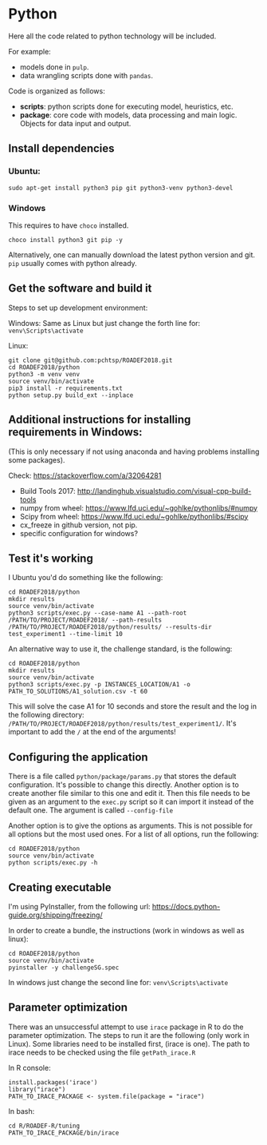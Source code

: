 # Python

Here all the code related to python technology will be included.

For example:

* models done in `pulp`.
* data wrangling scripts done with `pandas`.

Code is organized as follows:

* **scripts**: python scripts done for executing model, heuristics, etc.
* **package**: core code with models, data processing and main logic. Objects for data input and output.

## Install dependencies

### Ubuntu:

    sudo apt-get install python3 pip git python3-venv python3-devel

### Windows

This requires to have `choco` installed.

    choco install python3 git pip -y

Alternatively, one can manually download the latest python version and git. `pip` usually comes with python already.

## Get the software and build it

Steps to set up development environment:

Windows: Same as Linux but just change the forth line for: `venv\Scripts\activate`

Linux:

    git clone git@github.com:pchtsp/ROADEF2018.git
    cd ROADEF2018/python
    python3 -m venv venv
    source venv/bin/activate
    pip3 install -r requirements.txt
    python setup.py build_ext --inplace

## Additional instructions for installing requirements in Windows:

(This is only necessary if not using anaconda and having problems installing some packages).

Check: https://stackoverflow.com/a/32064281

* Build Tools 2017: http://landinghub.visualstudio.com/visual-cpp-build-tools
* numpy from wheel: https://www.lfd.uci.edu/~gohlke/pythonlibs/#numpy
* Scipy from wheel: https://www.lfd.uci.edu/~gohlke/pythonlibs/#scipy
* cx_freeze in github version, not pip.
* specific configuration for windows?

## Test it's working

I Ubuntu you'd do something like the following:

    cd ROADEF2018/python
    mkdir results
    source venv/bin/activate
    python3 scripts/exec.py --case-name A1 --path-root /PATH/TO/PROJECT/ROADEF2018/ --path-results /PATH/TO/PROJECT/ROADEF2018/python/results/ --results-dir test_experiment1 --time-limit 10

An alternative way to use it, the challenge standard, is the following:

    cd ROADEF2018/python
    mkdir results
    source venv/bin/activate
    python3 scripts/exec.py -p INSTANCES_LOCATION/A1 -o PATH_TO_SOLUTIONS/A1_solution.csv -t 60

This will solve the case A1 for 10 seconds and store the result and the log in the following directory: `/PATH/TO/PROJECT/ROADEF2018/python/results/test_experiment1/`. It's important to add the `/` at the end of the arguments!

## Configuring the application

There is a file called `python/package/params.py` that stores the default configuration. It's possible to change this directly. Another option is to create another file similar to this one and edit it. Then this file needs to be given as an argument to the `exec.py` script so it can import it instead of the default one. The argument is called `--config-file`

Another option is to give the options as arguments. This is not possible for all options but the most used ones. For a list of all options, run the following:

    cd ROADEF2018/python
    source venv/bin/activate
    python scripts/exec.py -h 

## Creating executable

I'm using PyInstaller, from the following url: https://docs.python-guide.org/shipping/freezing/

In order to create a bundle, the instructions (work in windows as well as linux):

    cd ROADEF2018/python
    source venv/bin/activate
    pyinstaller -y challengeSG.spec

In windows just change the second line for: `venv\Scripts\activate`

## Parameter optimization

There was an unsuccessful attempt to use `irace` package in R to do the parameter optimization. The steps to run it are the following (only work in Linux). Some libraries need to be installed first, (irace is one). The path to irace needs to be checked using the file `getPath_irace.R`

In R console:

    install.packages('irace')
    library("irace")
    PATH_TO_IRACE_PACKAGE <- system.file(package = "irace")

In bash:

    cd R/ROADEF-R/tuning
    PATH_TO_IRACE_PACKAGE/bin/irace
